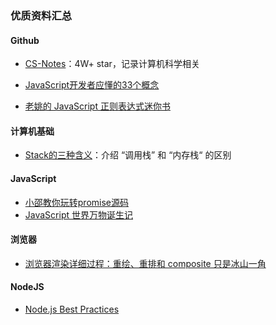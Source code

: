### 优质资料汇总



#### Github

* [CS-Notes](https://github.com/CyC2018/CS-Notes)：4W+ star，记录计算机科学相关
* [JavaScript开发者应懂的33个概念](https://github.com/stephentian/33-js-concepts)

* [老姚的 JavaScript 正则表达式迷你书](https://github.com/qdlaoyao/js-regex-mini-book)



#### 计算机基础

* [Stack的三种含义](http://www.ruanyifeng.com/blog/2013/11/stack.html)：介绍 “调用栈” 和 “内存栈“ 的区别



#### JavaScript

* [小邵教你玩转promise源码](https://juejin.im/post/5b6e5cbf51882519ad61b67e)
* [JavaScript 世界万物诞生记](https://zhuanlan.zhihu.com/p/22989691)



#### 浏览器

* [浏览器渲染详细过程：重绘、重排和 composite 只是冰山一角](https://juejin.im/entry/590801780ce46300617c89b8)



#### NodeJS

* [Node.js Best Practices](https://github.com/i0natan/nodebestpractices)

